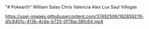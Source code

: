 "# Pokearth"
William Salas
Chris Valencia
Alex Lux
Saul Villegas


https://user-images.githubusercontent.com/37492506/162859276-d1c8401c-413b-4c6e-b725-0f78ac38fc64.mp4

